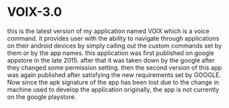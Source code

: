 # VOIX-3.0
this is the latest version of my application named VOIX which is a voice command. it provides user with the ability to 
navigate through applications on their android devices by simply calling out the custom commands set by them or by the 
app names. this application was first published on google appstore in the late 2015. after that it was taken down by 
the google after they changed some permission setting. then the second version of this app was again published 
after satisfying the new requirements set by GOOGLE. Now since the apk signature of the app has been lost due to the change
in machine used to develop the application originally, the app is not currently on the google playstore.
